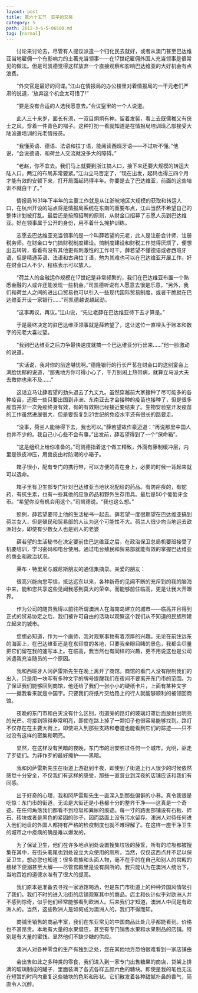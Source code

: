 ```yaml
---
layout: post
title: 第六十五节　安平的交易
category: 5
path: 2012-3-6-5-06500.md
tag: [normal]
---
```


　　讨论来讨论去，尽管有人提议派遣一个归化民去就好，或者从澳门甚至巴达维亚当地雇佣一个有影响力的土著充当领事――在17世纪雇佣外国人充当领事是很常见的做法。但是司凯德觉得这样放弃一个直接观察和影响巴达维亚的大好机会有点浪费。

　　“外交官是最好的间谍。”江山在情报局的办公楼里对着情报局的一干元老们严肃的说道，‘放弃这个机会太可惜了!”

　　“要是没有合适的人选我愿意去。”会议窒里的一个人说道。

　　此人三十来岁，面长有须，一双目炯炯有神。留着发髻，看上去既儒稚又有侠士之风。穿着一件青色的褶子。这种打扮一看就知道是在情报局培训班乙部接受大陆派遣培训的元老情报员。

　　“我懂英语、德语、法语和拉丁语，能阅读西班牙语――不过听不懂。”他说，“会说德语，和荷兰人交流就没多大的障碍。”

　　“老赵，你不宜去。我们马上就要到浙江搞人口，接下来还要大规模的转运大陆人口，两江的布局非常要紧。”江山立马否定了，“现在出发，起码也得三四个月才能有效的安顿下来，打开局面起码得半年。你要是去了巴达维亚，前面的这些培训不就白干了。”

　　情报局1631年下半年的主要工作就是从江浙皖地区大规模的获取和转运人口，在杭州开设的站点将是情报局系统在东南的重要布点，江山当然不希望自己的整体计划被打乱。最后还是按照招聘的原则，从财金口招募了志愿人员到巴达维亚。好在领事属于公开的身份，用不着什么掩护训练。

　　志愿去巴达维亚充当领事的是一个叫薛若望的元老，此人是注册会计师、注册税务师。在财金口专门搞财税制度建设。搞制度建设和财税工作觉得厌烦了，便想出去转转，看看有没有其他更有刺激性的工作可干。薛若望不懂德语或者西班牙语，但是精通英语、法语和古典拉丁语，勉为其难也可以在巴达维亚开展工作。好在财金口人不少，程栋表示可以放人。

　　“荷兰人的金融运作规模在17世纪是非常频繁的，我们在巴达维亚布置一个熟悉金融的人或许还能发现一些机会。”司凯德听说有人愿意去很是乐意，“另外，我们和荷兰人之间的进出口贸易也可以引入一些现代国际贸易制度。或者干脆就在巴达维亚开设一家银行……”司凯德越说越起劲。

　　“这事再议，再议。”江山说，“先让老薛在巴达维亚待下去才算是。”

　　于是最终决定的驻巴达维亚领事就是薛若望了，这让这位一直埋头于账本和数字的元老大喜过望。

　　“我到巴达维亚之后力争最快速度就搞一个巴达维亚分行出来……”他一脸激动的说道。

　　“实话说，我对你的前途堪忧啊。”德隆银行的行长严茗在财金口的送别宴会上满脸忧郁的说道，“那鬼地方你可得小心了，千万别闹上热带病，就算立马派大夫去救你也来不及……”

　　这话立马让薛若望的劲头退去了九丈九。虽然穿越前大家接种了尽可能多的各种疫苗，还把一些只要出国到非洲、东南亚去才会接种的疫苗也接种了，但是很多疫苗并非一次免疫终身有效，有的有效期已经接近要结束了。生物安验窒开发疫苗的工作虽然进展很大，但是要恢复到21世纪的免疫水平还有很长的路要走。

　　“没事，荷兰人能待得下去，我也可以。”薛若望故作豪迈道：“再说那里中国人也并不少的。我自己小心些不会有事。”出发前，薛若望得到了一个“保命箱”。

　　“这是组织上给你准备的。”司凯德指着这个做工精致，外面有藤制缓冲层，内里是铁皮冲压，用兽皮由衬防潮的小箱子。

　　箱子很小，配有专门的携行带，可以方便的背在身上，必要的时候一背起来就可以选命。

　　箱子里有卫生部专门针对巴达维亚当地状况配给的药品。有防疟疾的，有蛇药、有抗生素，也有一些其他的应急药品和野外生存用具。最后是50个葡萄牙金币。“希望你没有机会用这个。”司凯德说。“我也这么想。”

　　照例，薛若望要带上他的生活秘书一起去。薛若望一度很期望在巴达维亚搞到荷兰女人，但是殖民和贸易部的人认为这个可能性不大。荷兰人很少向当地运去欧洲妇女，即使有少数女人也是别人的老婆

　　薛若望的生活秘书在决定要前住巴达维亚之后，在政治保卫总局机要班接受了机要培训，学习密码和电台使用。通过电台殖民和贸易部就能有效的掌握巴达维亚的商业和政治状况。

　　莱布・特里尼与威尼斯朋友的通信集摘录。亲爱的朋友：

　　很高兴能向您写信，抵达远东以来，各种新奇的见闻不断的充斥到的我的脑海中来，能和您共享这些见闻我感到莫大的荣幸。而能够前住临高，更是让我大开眼界。

　　作为公司的随员我得以前往所谓澳洲人在海南岛建立的城市――临高并且得到正式的贸易协定之后，我们被许可自由的活动以观察这个我们从不知道的民族所建立起来的城市。

　　您想必知道，作为一个画师，我对观察事物有着浓厚的兴趣。无论在前住远东的海面上，在巴达维亚还是在东印度的各地，只要我亲眼目睹的景色，我都会尽量把它们留在我的速写本上。在临高，我当然也有同样的兴趣，更不用说这也是公司派遣我充当随员的一个原因。

　　我和西班牙人冈萨雷斯先生在晚上离开了商馆。商馆的看门人没有限制我们的出入，只是用一块写有多种文宇的牌号提醒我们在夜间不要离开东门市的范围。为了保证我们能够回到商馆，他还给了我们一张小小的硬纸卡片，上面有某种文宇――据我看来就是中国字。只要我们将纸片交给路上的行人就能够顺利的被领回商馆。

　　夜晚的东门市和白天没有什么区别，街道旁的路灯的玻璃灯罩后面放射出明亮的光芒。将接到照得非常明亮，即使在路上掉了一颗扣子也很容易能够找到。路灯不仅存在在主要大街上，即使进入到那些支路和巷道也能看到它们的踪迹――只不过没有这样的密集和明亮。

　　显然，在这样没有黑暗的夜晚，东门市的治安胜过任何一个城市。光明，驱走了歹徒们。为非作歹的最好掩护――黑暗。

　　我和冈萨雷斯先生在街道上游逛到半夜，即使到了街道上行人很少的时候依然感觉十分安全，不仅我们有这样的感受，那些一直营业到深夜的店铺应该和我们有同感。

　　出于好奇的心理，我和冈萨雷斯先生一直深入到那些偏僻的小巷。真令我很是吃惊：东门市的街道，无论是大街还是小巷都十分的整齐干净――这真是一个奇迹。在任何角落我们都看不到垃圾和粪尿的痕迹。每一寸的路面部铺设有石板、碎石、砖块或者是黑色的紧固的砂子，因而路面上没有污水留存。澳洲人对待任何进入他们地盘的外国人都持有严格的检疫制度也就不难理解了。在这样一座干净卫生的城市之中疫病的确是难以爆发的。

　　为了保证卫生，他们在许多地点到处设置搜集垃圾的藤筐，所有的垃圾都被搜集在其中，在街头巷尾也到处设立大众使用的厕所。当然，仅仅这西点并不足以保证卫生，想必您也知道：很多贵族和头面人物，毫不在乎的在自己和别人的宫殿的楼梯下便溺甚至大解――尽管宫殿里是设有厕所的。我只能认为在澳洲人统治下，当地百姓的道德水准有了很大的提高。

　　我们原本是准备去寻找一家酒馆喝酒，但是东门市街道上的种种异国风情吸引了我们。我们不时的进入沿街的店铺观察其中的商品。店主和伙计似乎对欧洲人并不感到惊奇，似乎他们经常能够看到欧洲人。后来我们才知道，澳洲人中间是有欧洲人的。当然，这些欧洲人是如何成为澳洲人的，我们不得而知。

　　商铺里销售的商品丰富，我们在东亚常见的中国商品此处几乎都能看到。价格也不甚昂贵。本地有大量的水果借应，甚至有专门销售水果和水果制品的店铺。特别是有大量的蜜饯。显然他们不缺少糖的供应。

　　澳洲人对各种零食的生产有独到之处，您在其他地方恐怕很难看到一家店铺由

　　会出售如此之多种类的零食，我们进入到一家专门出售糖果的商店，贷架上排满的玻璃制成的罐子，里面装满了各式各样五颜六色的糖块。即使是我的笔也无法在短暂的时间内重复这些糖块的色彩和形状。它们散发着各种甜腻扑鼻的香气，简直令人沉醉。
